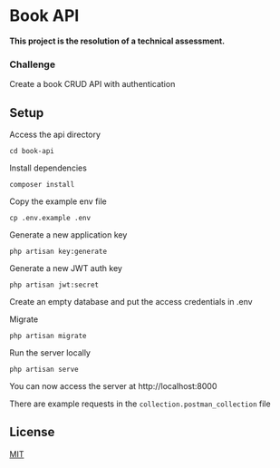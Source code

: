 # Book API

**This project is the resolution of a technical assessment.**  

### Challenge  

Create a book CRUD API with authentication   

## Setup  

Access the api directory  

    cd book-api

Install dependencies  

    composer install  

Copy the example env file  

    cp .env.example .env  

Generate a new application key  

    php artisan key:generate  

Generate a new JWT auth key  

    php artisan jwt:secret  

Create an empty database and put the access credentials in .env  

Migrate

    php artisan migrate

Run the server locally  

    php artisan serve  

You can now access the server at http://localhost:8000  

There are example requests in the `collection.postman_collection` file

## License  
[MIT](https://choosealicense.com/licenses/mit/)  

